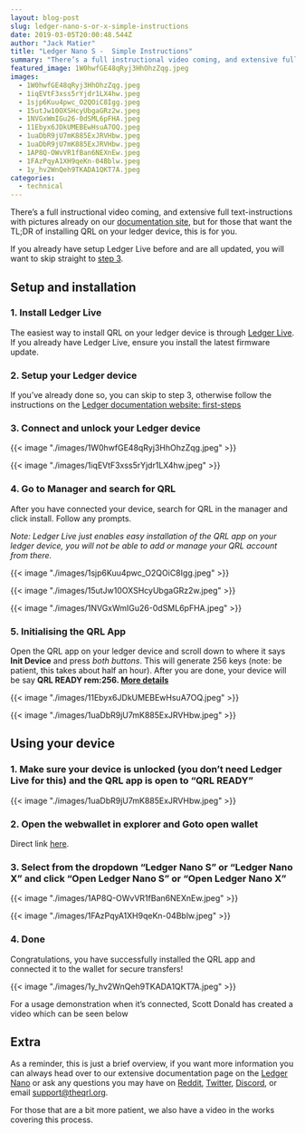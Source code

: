```yaml
---
layout: blog-post
slug: ledger-nano-s-or-x-simple-instructions
date: 2019-03-05T20:00:48.544Z
author: "Jack Matier"
title: "Ledger Nano S -  Simple Instructions"
summary: "There’s a full instructional video coming, and extensive full text-instructions with pictures already on our documentation site, but for those that want the TL;DR of installing QRL on your ledger device, this is for you."
featured_image: 1W0hwfGE48qRyj3HhOhzZqg.jpeg
images:
  - 1W0hwfGE48qRyj3HhOhzZqg.jpeg
  - 1iqEVtF3xss5rYjdr1LX4hw.jpeg
  - 1sjp6Kuu4pwc_O2QOiC8Igg.jpeg
  - 15utJw10OXSHcyUbgaGRz2w.jpeg
  - 1NVGxWmIGu26-0dSML6pFHA.jpeg
  - 11Ebyx6JDkUMEBEwHsuA7OQ.jpeg
  - 1uaDbR9jU7mK885ExJRVHbw.jpeg
  - 1uaDbR9jU7mK885ExJRVHbw.jpeg
  - 1AP8Q-OWvVR1fBan6NEXnEw.jpeg
  - 1FAzPqyA1XH9qeKn-04Bblw.jpeg
  - 1y_hv2WnQeh9TKADA1QKT7A.jpeg
categories:
  - technical
---
```


There’s a full instructional video coming, and extensive full text-instructions with pictures already on our [documentation site](https://docs.theqrl.org/wallet/ledger-nano-s/), but for those that want the TL;DR of installing QRL on your ledger device, this is for you.

If you already have setup Ledger Live before and are all updated, you will want to skip straight to [step 3](#8897).

## Setup and installation

### 1. Install Ledger Live

The easiest way to install QRL on your ledger device is through [Ledger Live](https://www.ledger.com/pages/ledger-live). If you already have Ledger Live, ensure you install the latest firmware update.

### 2. Setup your Ledger device

If you’ve already done so, you can skip to step 3, otherwise follow the instructions on the [Ledger documentation website: first-steps](https://support.ledger.com/hc/en-us/articles/360006395233-Take-your-first-steps)

### 3. Connect and unlock your Ledger device

{{< image "./images/1W0hwfGE48qRyj3HhOhzZqg.jpeg" >}}

{{< image "./images/1iqEVtF3xss5rYjdr1LX4hw.jpeg" >}}

### 4. Go to Manager and search for QRL

After you have connected your device, search for QRL in the manager and click install. Follow any prompts.

*Note: Ledger Live just enables easy installation of the QRL app on your ledger device, you will not be able to add or manage your QRL account from there.*

{{< image "./images/1sjp6Kuu4pwc_O2QOiC8Igg.jpeg" >}}

{{< image "./images/15utJw10OXSHcyUbgaGRz2w.jpeg" >}}

{{< image "./images/1NVGxWmIGu26-0dSML6pFHA.jpeg" >}}

### 5. Initialising the QRL App

Open the QRL app on your ledger device and scroll down to where it says **Init Device** and press *both buttons*. This will generate 256 keys (note: be patient, this takes about half an hour). After you are done, your device will be say **QRL READY rem:256. [More details](https://docs.theqrl.org/wallet/ledger-nano-s/#initialising-the-qrl-app)**

{{< image "./images/11Ebyx6JDkUMEBEwHsuA7OQ.jpeg" >}}

{{< image "./images/1uaDbR9jU7mK885ExJRVHbw.jpeg" >}}

## Using your device

### 1. Make sure your device is unlocked (you don’t need Ledger Live for this) and the QRL app is open to “QRL READY”

{{< image "./images/1uaDbR9jU7mK885ExJRVHbw.jpeg" >}}

### 2. Open the webwallet in explorer and Goto open wallet

Direct link [here](https://wallet.theqrl.org/open).

### 3. Select from the dropdown “Ledger Nano S” or “Ledger Nano X” and click “Open Ledger Nano S” or “Open Ledger Nano X”

{{< image "./images/1AP8Q-OWvVR1fBan6NEXnEw.jpeg" >}}

{{< image "./images/1FAzPqyA1XH9qeKn-04Bblw.jpeg" >}}

### 4. Done

Congratulations, you have successfully installed the QRL app and connected it to the wallet for secure transfers!

{{< image "./images/1y_hv2WnQeh9TKADA1QKT7A.jpeg" >}}

For a usage demonstration when it’s connected, Scott Donald has created a video which can be seen below


## Extra

As a reminder, this is just a brief overview, if you want more information you can always head over to our extensive documentation page on the [Ledger Nano](https://docs.theqrl.org/wallet/ledger-nano-s/) or ask any questions you may have on [Reddit](https://reddit.com/r/QRL), [Twitter](https://twitter.com/QRLedger), [Discord](https://discord.gg/jBT6BEp), or email [support@theqrl.org](mailto:support@theqrl.org).

For those that are a bit more patient, we also have a video in the works covering this process.
